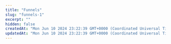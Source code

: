 ```yaml
---
title: "Funnels"
slug: "funnels-1"
excerpt: ""
hidden: false
createdAt: "Mon Jun 10 2024 23:22:39 GMT+0000 (Coordinated Universal Time)"
updatedAt: "Mon Jun 10 2024 23:22:39 GMT+0000 (Coordinated Universal Time)"
---
```


